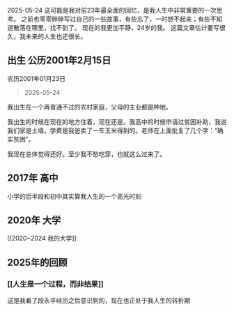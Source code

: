 2025-05-24
这可能是我对前23年最全面的回忆，是我人生中非常重要的一次思考。
之前也零零碎碎写过自己的一些故事，有些忘了，一时想不起来；有些不知道散落在哪里，找不到了。
现在的我更加平静，24岁的我。
这篇文章估计要写很久，我未来的人生也还很长。

## 出生 公历2001年2月15日

农历2001年01月23日

> 2025-05-24

我出生在一个再普通不过的农村家庭，父母的主业都是种地。

我出生的时候在现在的地方住着，现在还是。我高中的时候申请过贫困补助，我说我们家是土墙，学费是我爸卖了一车玉米得到的。老师在上面批复了几个字：“确实贫困”。

我现在总体觉得还好。至少我不愁吃穿，也就这么过来了。


## 2017年 高中

小学的后半段和初中其实算我人生的一个高光时刻


## 2020年 大学

[[2020~2024 我的大学]]

## 2025年的回顾

### [[人生是一个过程，而非结果]]

这是我看了段永平经历之后意识到的，现在也正处于我人生的转折期